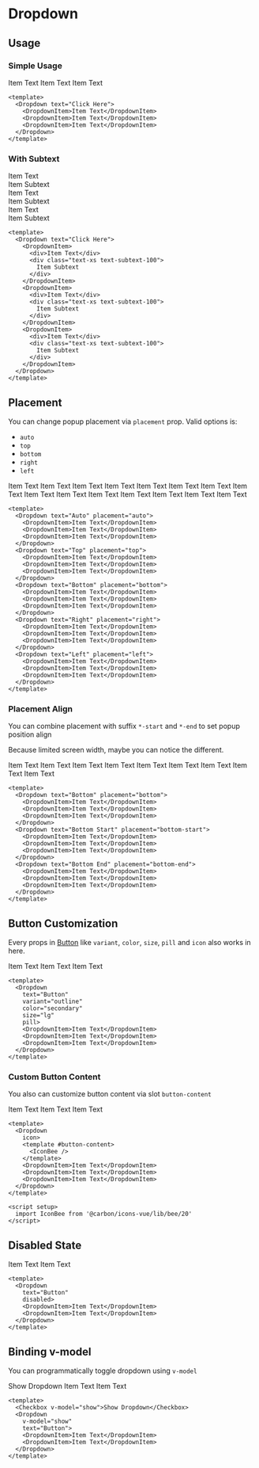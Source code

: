 <script setup>
  import IconBee from '@carbon/icons-vue/lib/bee/20'
  import Dropdown from "./Dropdown.vue"
  import DropdownItem from "./DropdownItem.vue"
  import DropdownGroup from "../dropdown-group/DropdownGroup.vue"
  import Banner from '../banner/Banner.vue'
  import Checkbox from '../checkbox/Checkbox.vue'
  import { ref } from "vue-demi"

  const show = ref(false)
</script>

# Dropdown

## Usage

### Simple Usage
<preview>
  <Dropdown text="Click Here">
    <DropdownItem>Item Text</DropdownItem>
    <DropdownItem>Item Text</DropdownItem>
    <DropdownItem>Item Text</DropdownItem>
  </Dropdown>
</preview>

```vue
<template>
  <Dropdown text="Click Here">
    <DropdownItem>Item Text</DropdownItem>
    <DropdownItem>Item Text</DropdownItem>
    <DropdownItem>Item Text</DropdownItem>
  </Dropdown>
</template>
```

### With Subtext
<preview>
  <Dropdown text="Click Here">
    <DropdownItem>
      <div>Item Text</div>
      <div class="text-xs text-subtext-100">
        Item Subtext
      </div>
    </DropdownItem>
    <DropdownItem>
      <div>Item Text</div>
      <div class="text-xs text-subtext-100">
        Item Subtext
      </div>
    </DropdownItem>
    <DropdownItem>
      <div>Item Text</div>
      <div class="text-xs text-subtext-100">
        Item Subtext
      </div>
    </DropdownItem>
  </Dropdown>
</preview>

```vue
<template>
  <Dropdown text="Click Here">
    <DropdownItem>
      <div>Item Text</div>
      <div class="text-xs text-subtext-100">
        Item Subtext
      </div>
    </DropdownItem>
    <DropdownItem>
      <div>Item Text</div>
      <div class="text-xs text-subtext-100">
        Item Subtext
      </div>
    </DropdownItem>
    <DropdownItem>
      <div>Item Text</div>
      <div class="text-xs text-subtext-100">
        Item Subtext
      </div>
    </DropdownItem>
  </Dropdown>
</template>
```

## Placement

You can change popup placement via `placement` prop. Valid options is:

- `auto`
- `top`
- `bottom`
- `right`
- `left`

<preview class="flex-col gap-3 md:flex-row">
  <Dropdown text="Auto" placement="auto">
    <DropdownItem>Item Text</DropdownItem>
    <DropdownItem>Item Text</DropdownItem>
    <DropdownItem>Item Text</DropdownItem>
  </Dropdown>
  <Dropdown text="Top" placement="top">
    <DropdownItem>Item Text</DropdownItem>
    <DropdownItem>Item Text</DropdownItem>
    <DropdownItem>Item Text</DropdownItem>
  </Dropdown>
  <Dropdown text="Bottom" placement="bottom">
    <DropdownItem>Item Text</DropdownItem>
    <DropdownItem>Item Text</DropdownItem>
    <DropdownItem>Item Text</DropdownItem>
  </Dropdown>
  <Dropdown text="Right" placement="right">
    <DropdownItem>Item Text</DropdownItem>
    <DropdownItem>Item Text</DropdownItem>
    <DropdownItem>Item Text</DropdownItem>
  </Dropdown>
  <Dropdown text="Left" placement="left">
    <DropdownItem>Item Text</DropdownItem>
    <DropdownItem>Item Text</DropdownItem>
    <DropdownItem>Item Text</DropdownItem>
  </Dropdown>
</preview>

```vue
<template>
  <Dropdown text="Auto" placement="auto">
    <DropdownItem>Item Text</DropdownItem>
    <DropdownItem>Item Text</DropdownItem>
    <DropdownItem>Item Text</DropdownItem>
  </Dropdown>
  <Dropdown text="Top" placement="top">
    <DropdownItem>Item Text</DropdownItem>
    <DropdownItem>Item Text</DropdownItem>
    <DropdownItem>Item Text</DropdownItem>
  </Dropdown>
  <Dropdown text="Bottom" placement="bottom">
    <DropdownItem>Item Text</DropdownItem>
    <DropdownItem>Item Text</DropdownItem>
    <DropdownItem>Item Text</DropdownItem>
  </Dropdown>
  <Dropdown text="Right" placement="right">
    <DropdownItem>Item Text</DropdownItem>
    <DropdownItem>Item Text</DropdownItem>
    <DropdownItem>Item Text</DropdownItem>
  </Dropdown>
  <Dropdown text="Left" placement="left">
    <DropdownItem>Item Text</DropdownItem>
    <DropdownItem>Item Text</DropdownItem>
    <DropdownItem>Item Text</DropdownItem>
  </Dropdown>
</template>
```

### Placement Align

You can combine placement with suffix `*-start` and `*-end` to set popup position align

<Banner class="md:!hidden" :dismissable="false">Because limited screen width, maybe you can notice the different.</Banner>

<preview class="flex-col gap-3 md:flex-row">
  <Dropdown text="Bottom" placement="bottom">
    <DropdownItem>Item Text</DropdownItem>
    <DropdownItem>Item Text</DropdownItem>
    <DropdownItem>Item Text</DropdownItem>
  </Dropdown>
  <Dropdown text="Bottom Start" placement="bottom-start">
    <DropdownItem>Item Text</DropdownItem>
    <DropdownItem>Item Text</DropdownItem>
    <DropdownItem>Item Text</DropdownItem>
  </Dropdown>
  <Dropdown text="Bottom End" placement="bottom-end">
    <DropdownItem>Item Text</DropdownItem>
    <DropdownItem>Item Text</DropdownItem>
    <DropdownItem>Item Text</DropdownItem>
  </Dropdown>
</preview>

```vue
<template>
  <Dropdown text="Bottom" placement="bottom">
    <DropdownItem>Item Text</DropdownItem>
    <DropdownItem>Item Text</DropdownItem>
    <DropdownItem>Item Text</DropdownItem>
  </Dropdown>
  <Dropdown text="Bottom Start" placement="bottom-start">
    <DropdownItem>Item Text</DropdownItem>
    <DropdownItem>Item Text</DropdownItem>
    <DropdownItem>Item Text</DropdownItem>
  </Dropdown>
  <Dropdown text="Bottom End" placement="bottom-end">
    <DropdownItem>Item Text</DropdownItem>
    <DropdownItem>Item Text</DropdownItem>
    <DropdownItem>Item Text</DropdownItem>
  </Dropdown>
</template>
```

## Button Customization

Every props in [Button](/button/component) like `variant`, `color`, `size`, `pill` and `icon`  also works in here.

<preview>
  <Dropdown
    text="Button"
    variant="outline"
    color="secondary"
    size="lg"
    pill
    icon>
    <DropdownItem>Item Text</DropdownItem>
    <DropdownItem>Item Text</DropdownItem>
    <DropdownItem>Item Text</DropdownItem>
  </Dropdown>
</preview>

```vue
<template>
  <Dropdown
    text="Button"
    variant="outline"
    color="secondary"
    size="lg"
    pill>
    <DropdownItem>Item Text</DropdownItem>
    <DropdownItem>Item Text</DropdownItem>
    <DropdownItem>Item Text</DropdownItem>
  </Dropdown>
</template>
```

### Custom Button Content

You also can customize button content via slot `button-content`

<preview>
  <Dropdown
    text="Button"
    icon>
    <template #button-content>
      <IconBee />
    </template>
    <DropdownItem>Item Text</DropdownItem>
    <DropdownItem>Item Text</DropdownItem>
    <DropdownItem>Item Text</DropdownItem>
  </Dropdown>
</preview>

```vue
<template>
  <Dropdown
    icon>
    <template #button-content>
      <IconBee />
    </template>
    <DropdownItem>Item Text</DropdownItem>
    <DropdownItem>Item Text</DropdownItem>
    <DropdownItem>Item Text</DropdownItem>
  </Dropdown>
</template>

<script setup>
  import IconBee from '@carbon/icons-vue/lib/bee/20'
</script>
```

## Disabled State

<preview>
  <Dropdown
    text="Button"
    disabled>
    <DropdownItem>Item Text</DropdownItem>
    <DropdownItem>Item Text</DropdownItem>
  </Dropdown>
</preview>

```vue
<template>
  <Dropdown
    text="Button"
    disabled>
    <DropdownItem>Item Text</DropdownItem>
    <DropdownItem>Item Text</DropdownItem>
  </Dropdown>
</template>
```

## Binding v-model

You can programmatically toggle dropdown using `v-model`

<preview class="flex-col gap-2">
  <Checkbox v-model="show">Show Dropdown</Checkbox>
  <Dropdown
    v-model="show"
    text="Button">
    <DropdownItem>Item Text</DropdownItem>
    <DropdownItem>Item Text</DropdownItem>
  </Dropdown>
</preview>

```vue
<template>
  <Checkbox v-model="show">Show Dropdown</Checkbox>
  <Dropdown
    v-model="show"
    text="Button">
    <DropdownItem>Item Text</DropdownItem>
    <DropdownItem>Item Text</DropdownItem>
  </Dropdown>
</template>
```
